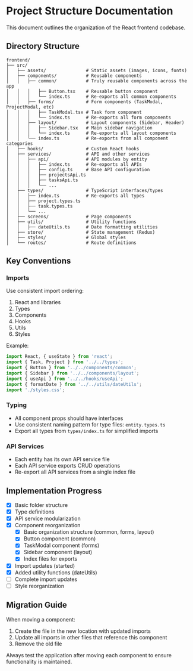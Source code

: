 # Project Structure Documentation

This document outlines the organization of the React frontend codebase.

## Directory Structure

```
frontend/
├── src/
│   ├── assets/               # Static assets (images, icons, fonts)
│   ├── components/           # Reusable components
│   │   ├── common/           # Truly reusable components across the app
│   │   │   ├── Button.tsx    # Reusable button component
│   │   │   └── index.ts      # Re-exports all common components
│   │   ├── forms/            # Form components (TaskModal, ProjectModal, etc)
│   │   │   ├── TaskModal.tsx # Task form component
│   │   │   └── index.ts      # Re-exports all form components
│   │   ├── layout/           # Layout components (Sidebar, Header)
│   │   │   ├── Sidebar.tsx   # Main sidebar navigation
│   │   │   └── index.ts      # Re-exports all layout components
│   │   └── index.ts          # Re-exports from all component categories
│   ├── hooks/                # Custom React hooks
│   ├── services/             # API and other services
│   │   ├── api/              # API modules by entity
│   │   │   ├── index.ts      # Re-exports all APIs
│   │   │   ├── config.ts     # Base API configuration
│   │   │   ├── projectsApi.ts
│   │   │   ├── tasksApi.ts
│   │   │   └── ...
│   ├── types/                # TypeScript interfaces/types
│   │   ├── index.ts          # Re-exports all types
│   │   ├── project.types.ts
│   │   ├── task.types.ts
│   │   └── ...
│   ├── screens/              # Page components
│   ├── utils/                # Utility functions
│   │   ├── dateUtils.ts      # Date formatting utilities
│   ├── store/                # State management (Redux)
│   ├── styles/               # Global styles
│   └── routes/               # Route definitions
```

## Key Conventions

### Imports

Use consistent import ordering:

1. React and libraries
2. Types
3. Components
4. Hooks
5. Utils
6. Styles

Example:

```typescript
import React, { useState } from 'react';
import { Task, Project } from '../../types';
import { Button } from '../../components/common';
import { Sidebar } from '../../components/layout';
import { useApi } from '../../hooks/useApi';
import { formatDate } from '../../utils/dateUtils';
import './styles.css';
```

### Typing

- All component props should have interfaces
- Use consistent naming pattern for type files: `entity.types.ts`
- Export all types from `types/index.ts` for simplified imports

### API Services

- Each entity has its own API service file
- Each API service exports CRUD operations
- Re-export all API services from a single index file

## Implementation Progress

- [x] Basic folder structure 
- [x] Type definitions
- [x] API service modularization
- [x] Component reorganization
  - [x] Basic organization structure (common, forms, layout)
  - [x] Button component (common)
  - [x] TaskModal component (forms)
  - [x] Sidebar component (layout)
  - [x] Index files for exports
- [x] Import updates (started)
- [x] Added utility functions (dateUtils)
- [ ] Complete import updates
- [ ] Style reorganization

## Migration Guide

When moving a component:

1. Create the file in the new location with updated imports
2. Update all imports in other files that reference this component
3. Remove the old file

Always test the application after moving each component to ensure functionality is maintained. 